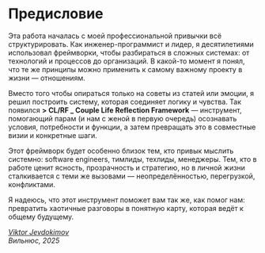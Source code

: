 <div style="page-break-before: always;"></div>

# Предисловие

Эта работа началась с моей профессиональной привычки всё структурировать. Как инженер-программист и лидер, я десятилетиями использовал фреймворки, чтобы разбираться в сложных системах: от технологий и процессов до организаций. В какой-то момент я понял, что те же принципы можно применить к самому важному проекту в жизни — отношениям.

Вместо того чтобы опираться только на советы из статей или эмоции, я решил построить систему, которая соединяет логику и чувства. Так появился **> CL/RF _ Couple Life Reflection Framework** — инструмент, помогающий парам (и нам с женой в первую очередь) осознавать условия, потребности и функции, а затем превращать это в совместные визии и конкретные шаги.

Этот фреймворк будет особенно близок тем, кто привык мыслить системно: software engineers, тимлиды, техлиды, менеджеры. Тем, кто в работе ценит ясность, прозрачность и стратегию, но в личной жизни сталкивается с теми же вызовами — неопределённостью, перегрузкой, конфликтами.

Я надеюсь, что этот инструмент поможет вам так же, как помог нам: превратить хаотичные разговоры в понятную карту, которая ведёт к общему будущему.

_[Viktor Jevdokimov](https://www.linkedin.com/in/viktor-jevdokimov)_<br/>
_Вильнюс, 2025_
